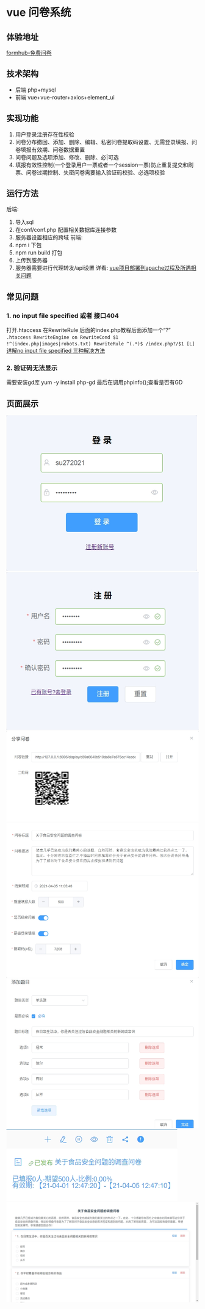# vue 问卷系统
## 体验地址
<a href="http://fb.xcylw.top">formhub-免费问卷</a>

## 技术架构
* 后端 php+mysql
* 前端 vue+vue-router+axios+element_ui
## 实现功能
1. 用户登录注册存在性校验
2. 问卷分布撤回、添加、删除、编辑、私密问卷提取码设置、无需登录填报、问卷填报有效期、问卷数据重置
3. 问卷问题及选项添加、修改、删除、必|可选
4. 填报有效性控制(一个登录用户一票或者一个session一票)防止重复提交和刷票、问卷过期控制、失密问卷需要输入验证码校验、必选项校验
## 运行方法
后端:
1. 导入sql
2. 在conf/conf.php 配置相关数据库连接参数
3. 服务器设置相应的跨域
前端:
1. npm i 下包
2. npm run build 打包
3. 上传到服务器
4. 服务器需要进行代理转发/api设置
详看: <a href="https://blog.csdn.net/weixin_42043407/article/details/115391787">vue项目部署到apache过程及所遇相关问题</a>
## 常见问题
### 1. no input file specified 或者 接口404
打开.htaccess 在RewriteRule 后面的index.php教程后面添加一个“?”
` 
.htaccess
RewriteEngine on
RewriteCond $1 !^(index.php|images|robots.txt)
RewriteRule ^(.*)$ /index.php?/$1 [L]
`
[详解no input file specified 三种解决方法](https://www.jb51.net/article/175418.htm)
### 2. 验证码无法显示
需要安装gd库
yum -y install php-gd
最后在调用phpinfo();查看是否有GD


## 页面展示
<img src="登录.jpg"/>
<img src="注册.jpg"/>
<img src="分享问卷.jpg"/>
<img src="添加问卷.jpg"/>
<img src="添加问题.jpg"/>
<img src="问卷列表.jpg"/>
<img src="问卷设计.jpg"/>
